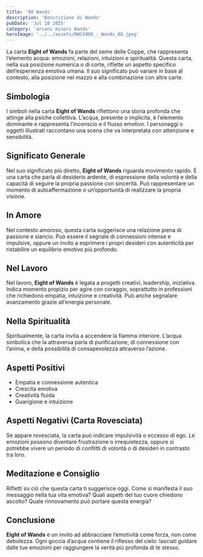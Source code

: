 ```yaml
---
title: '08 Wands' 
description: 'Descrizione di Wands' 
pubDate: 'Jul 10 2025'
category: 'arcani minori Wands'
heroImage: '../../assets/RWS1909_-_Wands_08.jpeg'
---
```


La carta **Eight of Wands** fa parte del seme delle Coppe, che rappresenta l’elemento acqua: emozioni, relazioni, intuizioni e spiritualità. Questa carta, nella sua posizione numerica o di corte, riflette un aspetto specifico dell’esperienza emotiva umana. Il suo significato può variare in base al contesto, alla posizione nel mazzo e alla combinazione con altre carte.

## Simbologia

I simboli nella carta **Eight of Wands** riflettono una storia profonda che attinge alla psiche collettiva. L’acqua, presente o implicita, è l’elemento dominante e rappresenta l’inconscio e il flusso emotivo. I personaggi o oggetti illustrati raccontano una scena che va interpretata con attenzione e sensibilità.

## Significato Generale

Nel suo significato più diretto, **Eight of Wands** riguarda movimento rapido. È una carta che parla di desiderio ardente, di espressione della volontà e della capacità di seguire la propria passione con sincerità. Può rappresentare un momento di autoaffermazione o un’opportunità di realizzare la propria visione.

## In Amore

Nel contesto amoroso, questa carta suggerisce una relazione piena di passione e slancio. Può essere il segnale di connessioni intense e impulsive, oppure un invito a esprimere i propri desideri con autenticità per ristabilire un equilibrio emotivo più profondo.

## Nel Lavoro

Nel lavoro, **Eight of Wands** è legata a progetti creativi, leadership, iniziativa. Indica momento propizio per agire con coraggio, soprattutto in professioni che richiedono empatia, intuizione e creatività. Può anche segnalare avanzamento grazie all’energia personale.

## Nella Spiritualità

Spiritualmente, la carta invita a accendere la fiamma interiore. L’acqua simbolica che la attraversa parla di purificazione, di connessione con l’anima, e della possibilità di consapevolezza attraverso l’azione.

## Aspetti Positivi

- Empatia e connessione autentica
- Crescita emotiva
- Creatività fluida
- Guarigione e intuizione

## Aspetti Negativi (Carta Rovesciata)

Se appare rovesciata, la carta può indicare impulsività o eccesso di ego. Le emozioni possono diventare frustrazione o irrequietezza, oppure si potrebbe vivere un periodo di conflitti di volontà o di desideri in contrasto tra loro.

## Meditazione e Consiglio

Rifletti su ciò che questa carta ti suggerisce oggi. Come si manifesta il suo messaggio nella tua vita emotiva? Quali aspetti del tuo cuore chiedono ascolto? Quale rinnovamento può portare questa energia?

## Conclusione

**Eight of Wands** è un invito ad abbracciare l’emotività come forza, non come debolezza. Ogni goccia d’acqua contiene il riflesso del cielo: lasciati guidare dalle tue emozioni per raggiungere la verità più profonda di te stesso.
